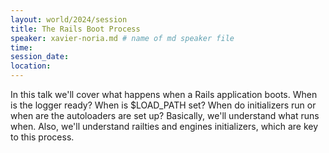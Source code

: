 ```yaml
---
layout: world/2024/session
title: The Rails Boot Process
speaker: xavier-noria.md # name of md speaker file
time: 
session_date: 
location: 
---
```


In this talk we'll cover what happens when a Rails application boots. When is the logger ready? When is $LOAD_PATH set? When do initializers run or when are the autoloaders are set up? Basically, we'll understand what runs when. Also, we'll understand railties and engines initializers, which are key to this process.